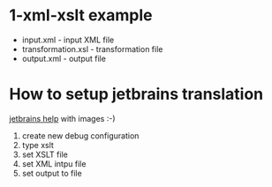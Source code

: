 # 1-xml-xslt example
 - input.xml - input XML file
 - transformation.xsl - transformation file
 - output.xml - output file

# How to setup jetbrains translation
[jetbrains help](https://www.jetbrains.com/help/idea/xslt-run-configurations.html#create_run_config) with images :-)

1. create new debug configuration
2. type xslt
3. set XSLT file
4. set XML intpu file
5. set output to file
